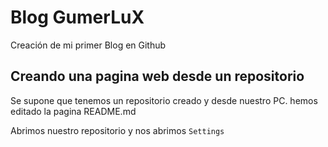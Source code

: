 # Blog GumerLuX
Creación de mi primer Blog en Github

## Creando una pagina web desde un repositorio
Se supone que tenemos un repositorio creado y desde nuestro PC. hemos editado la pagina README.md

Abrimos nuestro repositorio y nos abrimos `Settings`
